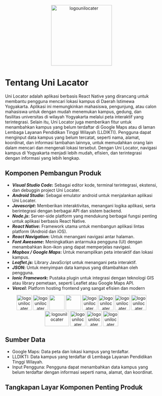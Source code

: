 <div align="center">
  <img src="https://github.com/user-attachments/assets/91e0a0dd-b947-4ebd-b7d5-bdab0907cef8" alt="logounilocater" width="200" height="200">
</div>

# Tentang Uni Lacator
Uni Locator adalah aplikasi berbasis React Native yang dirancang untuk membantu pengguna mencari lokasi kampus di Daerah Istimewa Yogyakarta. Aplikasi ini memungkinkan mahasiswa, pengunjung, atau calon mahasiswa untuk dengan mudah menemukan kampus, gedung, dan fasilitas universitas di wilayah Yogyakarta melalui peta interaktif yang terintegrasi. Selain itu, Uni Locator juga memberikan fitur untuk menambahkan kampus yang belum terdaftar di Google Maps atau di laman Lembaga Layanan Pendidikan Tinggi Wilayah (LLDIKTI). Pengguna dapat menginput data kampus yang belum tercatat, seperti nama, alamat, koordinat, dan informasi tambahan lainnya, untuk memudahkan orang lain dalam mencari dan mengenali lokasi tersebut. Dengan Uni Locator, navigasi kampus di Yogyakarta menjadi lebih mudah, efisien, dan terintegrasi dengan informasi yang lebih lengkap.

## Komponen Pembangun Produk

- **_Visual Studio Code_:** Sebagai editor kode, terminal terintegrasi, ekstensi, dan debuggin project Uni Locater.
- **_Android Studio_:** Sebagai emulator android untuk menjalankan aplikasi Uni Locater.
- **_Javascript_:** Memberikan interaktivitas, menangani logika aplikasi, serta berintegrasi dengan berbagai API dan sistem backend.
- **_Node.js_:** Server-side platform yang mendukung berbagai fungsi penting untuk aplikasi berbasis React Native.
- **_React Native_:** Framework utama untuk membangun aplikasi lintas platform (Android dan iOS).
- **_React Navigation_:** Untuk menangani navigasi antar halaman.
- **_Font Awesome_:** Meningkatkan antarmuka pengguna (UI) dengan menambahkan ikon-ikon yang dapat memperjelas navigasi.
- **_Mapbox / Google Maps_:** Untuk menampilkan peta interaktif dan lokasi kampus.
- **_Leaflet.js_:** Library JavaScript untuk menangani peta interaktif.
- **_JSON_:** Untuk menyimpan data kampus yang ditambahkan oleh pengguna.
- **_Ionic Framework_:** Pustaka plugin untuk integrasi dengan teknologi GIS atau library pemetaan, seperti Leaflet atau Google Maps API.
- **_Vercel_:** Platform hosting frontend yang sangat efisien dan modern

<div align="center">
  <img src="https://github.com/user-attachments/assets/11d71cc0-c54c-4610-af77-7b7dde8954b7" alt="logounilocater" width="50" height="50">
  <img src="https://github.com/user-attachments/assets/0e4bae45-19ee-4b2c-b1c7-a09ec0fe9d0e" alt="logounilocater" width="50" height="50">
  <img src="https://github.com/user-attachments/assets/2452c67c-0001-42eb-87eb-ac32540067d1" width="50" height="50">
  <img src="https://github.com/user-attachments/assets/50e271f9-e674-4b1b-a944-130a7fe4820b" width="50" height="50">
  <img src="https://github.com/user-attachments/assets/635db393-71a0-46d9-a42d-181e5f67b61e" alt="logounilocater" width="50" height="50">
  <img src="https://github.com/user-attachments/assets/966b1c68-f60b-48be-b453-17fa0485e220" alt="logounilocater" width="50" height="50">
  <img src="https://github.com/user-attachments/assets/78c57df0-d3a2-4690-8378-f3acd16766bc" alt="logounilocater" width="50" height="50">
  <img src="https://github.com/user-attachments/assets/4d016066-20e2-4caf-b6a0-a4175da548a8" alt="logounilocater" width="50" height="50">
  <img src="https://github.com/user-attachments/assets/5ad121ee-50be-4ddc-a3d5-21ecdeaa84c9" alt="logounilocater" width="80" height="50">
  <img src="https://github.com/user-attachments/assets/95d32a20-a0af-4c49-91ab-27a070c25af1" alt="logounilocater" width="50" height="50">
  <img src="https://github.com/user-attachments/assets/1d1f565a-df51-4eda-91dd-5f770b69d413" alt="logounilocater" width="50" height="50">
  <img src="https://github.com/user-attachments/assets/08742190-ccfd-4cdf-8b6b-1784c9f7afa3" alt="logounilocater" width="50" height="50">
</div>

## Sumber Data

- Google Maps: Data peta dan lokasi kampus yang terdaftar.
- LLDIKTI: Data kampus yang terdaftar di Lembaga Layanan Pendidikan Tinggi Wilayah.
- Input Pengguna: Pengguna dapat menambahkan data kampus yang belum terdaftar dengan informasi seperti nama, alamat, dan koordinat.

## Tangkapan Layar Komponen Penting Produk
